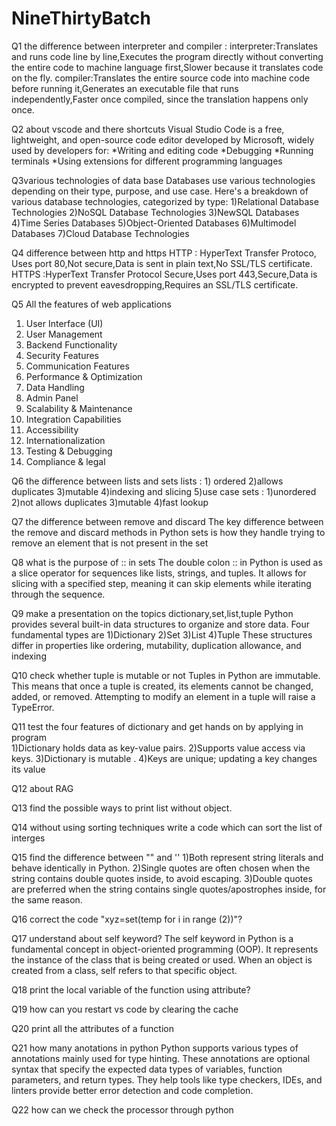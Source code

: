 # NineThirtyBatch

Q1 the difference between interpreter and compiler :
interpreter:Translates and runs code line by line,Executes the program directly without converting the entire code to machine language first,Slower because it translates code on the fly.
compiler:Translates the entire source code into machine code before running it,Generates an executable file that runs independently,Faster once compiled, since the translation happens only once.

Q2 about vscode and there shortcuts
Visual Studio Code is a free, lightweight, and open-source code editor developed by Microsoft, widely used by developers for:
*Writing and editing code
*Debugging
*Running terminals
*Using extensions for different programming languages

 Q3various technologies of data base
 Databases use various technologies depending on their type, purpose, and use case. Here's a breakdown of various database technologies, categorized by type:
1)Relational Database Technologies
2)NoSQL Database Technologies
3)NewSQL Databases
4)Time Series Databases
5)Object-Oriented Databases
6)Multimodel Databases
7)Cloud Database Technologies

Q4 difference between http and https
HTTP : HyperText Transfer Protoco, Uses port 80,Not secure,Data is sent in plain text,No SSL/TLS certificate.
HTTPS :HyperText Transfer Protocol Secure,Uses port 443,Secure,Data is encrypted to prevent eavesdropping,Requires an SSL/TLS certificate.

Q5 All the features of web applications
 1) User Interface (UI)
 2) User Management
 3) Backend Functionality
 4) Security Features
 5) Communication Features
 6) Performance & Optimization
 7) Data Handling
 8) Admin Panel
 9) Scalability & Maintenance
 10) Integration Capabilities
 11) Accessibility
 12) Internationalization
 13) Testing & Debugging
 14) Compliance & legal

Q6 the difference between lists and sets 
  lists :
    1) ordered
    2)allows duplicates
    3)mutable
    4)indexing and slicing
    5)use case
  sets :
    1)unordered
    2)not allows duplicates
    3)mutable
    4)fast lookup

Q7 the difference between remove and discard
   The key difference between the remove and discard methods in Python sets is how they handle trying to remove an element that is not present in the set

Q8 what is the purpose of :: in sets
   The double colon :: in Python is used as a slice operator for sequences like lists, strings, and tuples. It allows for slicing with a specified step, meaning it    can skip elements while iterating through the sequence.
   
Q9 make a presentation on the topics dictionary,set,list,tuple
   Python provides several built-in data structures to organize and store data. Four fundamental types are
   1)Dictionary
   2)Set
   3)List
   4)Tuple
  These structures differ in properties like ordering, mutability, duplication allowance, and indexing
  
Q10 check whether tuple is mutable or not
    Tuples in Python are immutable. This means that once a tuple is created, its elements cannot be changed, added, or removed. Attempting to modify an element in      a tuple will raise a TypeError.
    
Q11 test the four features of dictionary and get hands on by applying in program    
      1)Dictionary holds data as key-value pairs.
      2)Supports value access via keys.
      3)Dictionary is mutable .
      4)Keys are unique; updating a key changes its value
      
Q12 about RAG

Q13 find the possible ways to print list without object.

Q14 without using sorting techniques write a code which can sort the list of interges

Q15 find the difference between  "" and ''
     1)Both represent string literals and behave identically in Python.
     2)Single quotes are often chosen when the string contains double quotes inside, to avoid escaping.
     3)Double quotes are preferred when the string contains single quotes/apostrophes inside, for the same reason.
     
Q16 correct the code "xyz=set(temp for i in range (2))"?

Q17 understand about self keyword?
     The self keyword in Python is a fundamental concept in object-oriented programming (OOP). It represents the instance of the class that is being created or          used. When an object is created from a class, self refers to that specific object.
     
Q18 print the local variable of the function using attribute?

Q19 how can you restart vs code by clearing the cache

Q20 print all the attributes of a function

Q21 how many anotations in python
     Python supports various types of annotations mainly used for type hinting. These annotations are optional syntax that specify the expected data types of            variables, function parameters, and return types. They help tools like type checkers, IDEs, and linters provide better error detection and code completion.
     
Q22 how can we check the processor through python
    
